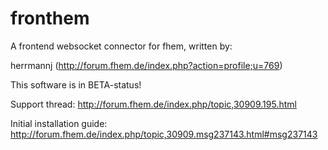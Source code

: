 fronthem
========

A frontend websocket connector for fhem, written by:

herrmannj (http://forum.fhem.de/index.php?action=profile;u=769)

This software is in BETA-status!

Support thread: http://forum.fhem.de/index.php/topic,30909.195.html

Initial installation guide: http://forum.fhem.de/index.php/topic,30909.msg237143.html#msg237143
